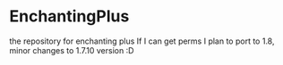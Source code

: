 # EnchantingPlus
the repository for enchanting plus
If I can get perms I plan to port to 1.8, minor changes to 1.7.10 version :D
